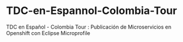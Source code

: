 # TDC-en-Espannol-Colombia-Tour
TDC en Español - Colombia Tour : Publicación de Microservicios en Openshift con Eclipse Microprofile
